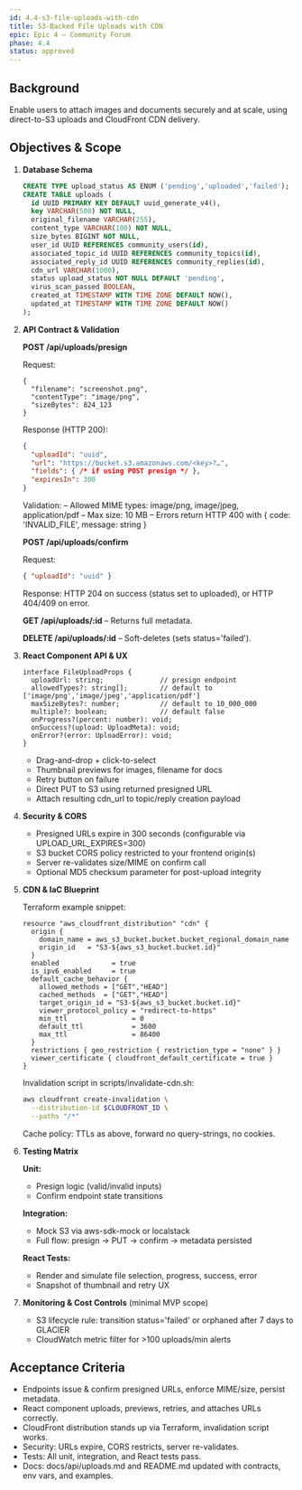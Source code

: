```yaml
---
id: 4.4-s3-file-uploads-with-cdn
title: S3-Backed File Uploads with CDN
epic: Epic 4 – Community Forum
phase: 4.4
status: approved
---
```


## Background
Enable users to attach images and documents securely and at scale, using direct-to-S3 uploads and CloudFront CDN delivery.

## Objectives & Scope

1. **Database Schema**  
   ```sql
   CREATE TYPE upload_status AS ENUM ('pending','uploaded','failed');
   CREATE TABLE uploads (
     id UUID PRIMARY KEY DEFAULT uuid_generate_v4(),
     key VARCHAR(500) NOT NULL,
     original_filename VARCHAR(255),
     content_type VARCHAR(100) NOT NULL,
     size_bytes BIGINT NOT NULL,
     user_id UUID REFERENCES community_users(id),
     associated_topic_id UUID REFERENCES community_topics(id),
     associated_reply_id UUID REFERENCES community_replies(id),
     cdn_url VARCHAR(1000),
     status upload_status NOT NULL DEFAULT 'pending',
     virus_scan_passed BOOLEAN,
     created_at TIMESTAMP WITH TIME ZONE DEFAULT NOW(),
     updated_at TIMESTAMP WITH TIME ZONE DEFAULT NOW()
   );
   ```

2. **API Contract & Validation**

   **POST /api/uploads/presign**

   Request:
   ```jsonc
   { 
     "filename": "screenshot.png",
     "contentType": "image/png",
     "sizeBytes": 824_123 
   }
   ```
   
   Response (HTTP 200):
   ```json
   {
     "uploadId": "uuid",
     "url": "https://bucket.s3.amazonaws.com/<key>?…",
     "fields": { /* if using POST presign */ },
     "expiresIn": 300
   }
   ```
   
   Validation:
   – Allowed MIME types: image/png, image/jpeg, application/pdf
   – Max size: 10 MB
   – Errors return HTTP 400 with { code: 'INVALID_FILE', message: string }

   **POST /api/uploads/confirm**

   Request:
   ```json
   { "uploadId": "uuid" }
   ```
   Response: HTTP 204 on success (status set to uploaded), or HTTP 404/409 on error.

   **GET /api/uploads/:id** – Returns full metadata.

   **DELETE /api/uploads/:id** – Soft-deletes (sets status='failed').

3. **React Component API & UX**

   ```tsx
   interface FileUploadProps {
     uploadUrl: string;              // presign endpoint
     allowedTypes?: string[];        // default to ['image/png','image/jpeg','application/pdf']
     maxSizeBytes?: number;          // default to 10_000_000
     multiple?: boolean;             // default false
     onProgress?(percent: number): void;
     onSuccess?(upload: UploadMeta): void;
     onError?(error: UploadError): void;
   }
   ```

   - Drag-and-drop + click-to-select
   - Thumbnail previews for images, filename for docs
   - Retry button on failure
   - Direct PUT to S3 using returned presigned URL
   - Attach resulting cdn_url to topic/reply creation payload

4. **Security & CORS**

   - Presigned URLs expire in 300 seconds (configurable via UPLOAD_URL_EXPIRES=300)
   - S3 bucket CORS policy restricted to your frontend origin(s)
   - Server re-validates size/MIME on confirm call
   - Optional MD5 checksum parameter for post-upload integrity

5. **CDN & IaC Blueprint**

   Terraform example snippet:
   ```hcl
   resource "aws_cloudfront_distribution" "cdn" {
     origin {
       domain_name = aws_s3_bucket.bucket.bucket_regional_domain_name
       origin_id   = "S3-${aws_s3_bucket.bucket.id}"
     }
     enabled             = true
     is_ipv6_enabled     = true
     default_cache_behavior {
       allowed_methods = ["GET","HEAD"]
       cached_methods  = ["GET","HEAD"]
       target_origin_id = "S3-${aws_s3_bucket.bucket.id}"
       viewer_protocol_policy = "redirect-to-https"
       min_ttl                = 0
       default_ttl            = 3600
       max_ttl                = 86400
     }
     restrictions { geo_restriction { restriction_type = "none" } }
     viewer_certificate { cloudfront_default_certificate = true }
   }
   ```

   Invalidation script in scripts/invalidate-cdn.sh:
   ```bash
   aws cloudfront create-invalidation \
     --distribution-id $CLOUDFRONT_ID \
     --paths "/*"
   ```
   Cache policy: TTLs as above, forward no query-strings, no cookies.

6. **Testing Matrix**

   **Unit:**
   - Presign logic (valid/invalid inputs)
   - Confirm endpoint state transitions

   **Integration:**
   - Mock S3 via aws-sdk-mock or localstack
   - Full flow: presign → PUT → confirm → metadata persisted

   **React Tests:**
   - Render <FileUpload> and simulate file selection, progress, success, error
   - Snapshot of thumbnail and retry UX

7. **Monitoring & Cost Controls** (minimal MVP scope)

   - S3 lifecycle rule: transition status='failed' or orphaned after 7 days to GLACIER
   - CloudWatch metric filter for >100 uploads/min alerts

## Acceptance Criteria
- Endpoints issue & confirm presigned URLs, enforce MIME/size, persist metadata.
- React component uploads, previews, retries, and attaches URLs correctly.
- CloudFront distribution stands up via Terraform, invalidation script works.
- Security: URLs expire, CORS restricts, server re-validates.
- Tests: All unit, integration, and React tests pass.
- Docs: docs/api/uploads.md and README.md updated with contracts, env vars, and examples.